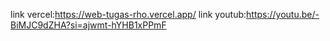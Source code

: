 link vercel:https://web-tugas-rho.vercel.app/
link youtub:https://youtu.be/-BiMJC9dZHA?si=ajwmt-hYHB1xPPmF
